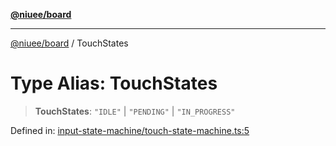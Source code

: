 [**@niuee/board**](../README.md)

***

[@niuee/board](../globals.md) / TouchStates

# Type Alias: TouchStates

> **TouchStates**: `"IDLE"` \| `"PENDING"` \| `"IN_PROGRESS"`

Defined in: [input-state-machine/touch-state-machine.ts:5](https://github.com/niuee/board/blob/e6c1edcccf6525a0cc9088782c7c4653e837f533/src/input-state-machine/touch-state-machine.ts#L5)

